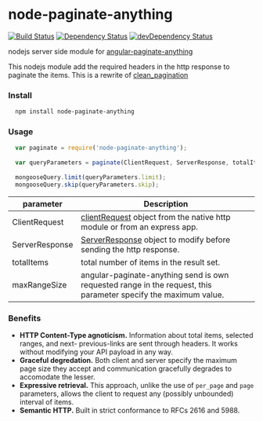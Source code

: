 node-paginate-anything
======================

[![Build Status](https://travis-ci.org/polo2ro/node-paginate-anything.svg?branch=master)](https://travis-ci.org/polo2ro/node-paginate-anything)
[![Dependency Status](https://david-dm.org/polo2ro/node-paginate-anything.svg)](https://david-dm.org/polo2ro/node-paginate-anything)
[![devDependency Status](https://david-dm.org/polo2ro/node-paginate-anything/dev-status.svg)](https://david-dm.org/polo2ro/node-paginate-anything#info=devDependencies)

nodejs server side module for [angular-paginate-anything](https://github.com/begriffs/angular-paginate-anything)

This nodejs module add the required headers in the http response to paginate the items. This is a rewrite of [clean_pagination](https://github.com/begriffs/clean_pagination)


### Install
```Bash
  npm install node-paginate-anything
```

### Usage

```JavaScript
  var paginate = require('node-paginate-anything');
  
  var queryParameters = paginate(ClientRequest, ServerResponse, totalItems, maxRangeSize);
  
  mongooseQuery.limit(queryParameters.limit);
  mongooseQuery.skip(queryParameters.skip);
```



parameter      | Description
---------------|---------------
ClientRequest  | [clientRequest](http://nodejs.org/api/http.html#http_class_http_clientrequest) object from the native http module or from an express app. 
ServerResponse | [ServerResponse](http://nodejs.org/api/http.html#http_class_http_serverresponse) object to modify before sending the http response.
totalItems     | total number of items in the result set.
maxRangeSize   | angular-paginate-anything send is own requested range in the request, this parameter specify the maximum value.


### Benefits

* **HTTP Content-Type agnoticism.** Information about total items,
  selected ranges, and next- previous-links are sent through headers.
  It works without modifying your API payload in any way.
* **Graceful degredation.** Both client and server specify the maximum
  page size they accept and communication gracefully degrades to
  accomodate the lesser.
* **Expressive retrieval.** This approach, unlike the use of `per_page` and
  `page` parameters, allows the client to request any (possibly unbounded)
  interval of items.
* **Semantic HTTP.** Built in strict conformance to RFCs 2616 and 5988.

